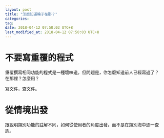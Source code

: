 ```yaml
---
layout: post
title: "怎麼知道輪子在那？"
categories: 
tag: 
date: 2018-04-12 07:50:03 UTC+8 
last_modified_at: 2018-04-12 07:50:03 UTC+8 
---
```


# 不要寫重覆的程式
重覆撰寫相同功能的程式是一種壞味道，但問題是，你怎麼知道前人已經寫過了？在那裡？怎麼用？

寫文件，查文件。

# 從情境出發
跟說明類別功能的註解不同，如何從使用者的角度出發，而不是在類別海中逐一查詢。


